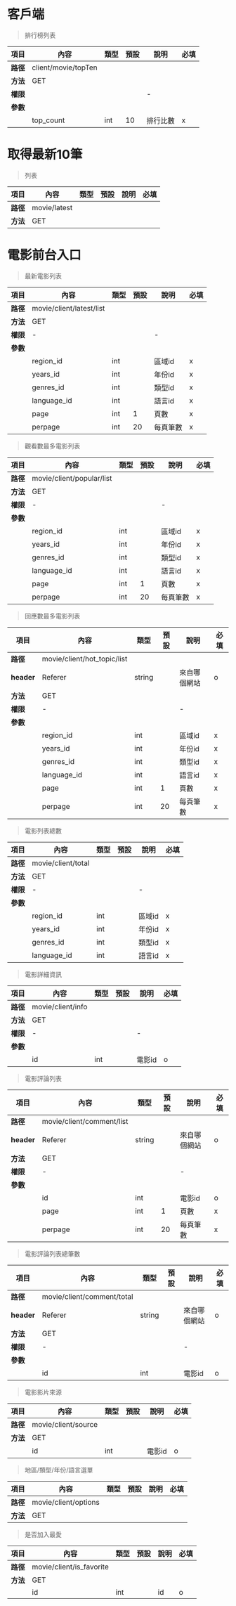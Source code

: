 # 客戶端

> 排行榜列表

| 項目        | 內容                  | 類型  | 預設  | 說明   | 必填  |
| --------- | ------------------- | --- | --- | ---- | --- |
| <b>路徑</b> | client/movie/topTen |     |     |      |     |
| <b>方法</b> | GET                 |     |     |      |     |
| <b>權限</b> |                     |     |     | -    |     |
| <b>參數</b> |                     |     |     |      |     |
|           | top_count           | int | 10  | 排行比數 | x   |
# 取得最新10筆

> 列表

| 項目         | 內容                         | 類型         | 預設         | 說明                  | 必填  |
|-------------|-----------------------------|--------------|--------------|---------------------|-------|
| <b>路徑</b>  |movie/latest        |              |              |                     |      |
| <b>方法</b>  | GET                         |              |              |                     |      |

# 電影前台入口

> 最新電影列表

| 項目         | 內容                         | 類型         | 預設         | 說明                  | 必填  |
|-------------|-----------------------------|--------------|--------------|---------------------|-------|
| <b>路徑</b>  |movie/client/latest/list        |              |              |                     |      |
| <b>方法</b>  | GET                         |              |              |                     |      |
| <b>權限</b>  | -           |              |              |          -          |      |
| <b>參數</b>  |                             |              |              |                     |      |
|             |region_id                         | int         |              |    區域id                |  x  |
|             |years_id                        | int         |              |    年份id               |  x  |
|             |genres_id                     | int         |              |    類型id               |  x  |
|             |language_id                     | int         |              |    語言id                 |  x  |
|             |page                     | int         |       1       |    頁數                 |  x  |
|             |perpage                     | int         |     20         |    每頁筆數                 |  x  |

> 觀看數最多電影列表

| 項目         | 內容                         | 類型         | 預設         | 說明                  | 必填  |
|-------------|-----------------------------|--------------|--------------|---------------------|-------|
| <b>路徑</b>  |movie/client/popular/list        |              |              |                     |      |
| <b>方法</b>  | GET                         |              |              |                     |      |
| <b>權限</b>  | -           |              |              |          -          |      |
| <b>參數</b>  |                             |              |              |                     |      |
|             |region_id                         | int         |              |    區域id                |  x  |
|             |years_id                        | int         |              |    年份id               |  x  |
|             |genres_id                     | int         |              |    類型id               |  x  |
|             |language_id                     | int         |              |    語言id                 |  x  |
|             |page                     | int         |       1       |    頁數                 |  x  |
|             |perpage                     | int         |     20         |    每頁筆數                 |  x  |

> 回應數最多電影列表

| 項目         | 內容                         | 類型         | 預設         | 說明                  | 必填  |
|-------------|-----------------------------|--------------|--------------|---------------------|-------|
| <b>路徑</b>  |movie/client/hot_topic/list        |              |              |                     |      |
| <b>header</b> | Referer               | string |     | 來自哪個網站 | o   |
| <b>方法</b>  | GET                         |              |              |                     |      |
| <b>權限</b>  | -           |              |              |          -          |      |
| <b>參數</b>  |                             |              |              |                     |      |
|             |region_id                         | int         |              |    區域id                |  x  |
|             |years_id                        | int         |              |    年份id               |  x  |
|             |genres_id                     | int         |              |    類型id               |  x  |
|             |language_id                     | int         |              |    語言id                 |  x  |
|             |page                     | int         |       1       |    頁數                 |  x  |
|             |perpage                     | int         |     20         |    每頁筆數                 |  x  |

> 電影列表總數

| 項目         | 內容                         | 類型         | 預設         | 說明                  | 必填  |
|-------------|-----------------------------|--------------|--------------|---------------------|-------|
| <b>路徑</b>  |movie/client/total        |              |              |                     |      |
| <b>方法</b>  | GET                         |              |              |                     |      |
| <b>權限</b>  | -           |              |              |          -          |      |
| <b>參數</b>  |                             |              |              |                     |      |
|             |region_id                         | int         |              |    區域id                |  x  |
|             |years_id                        | int         |              |    年份id               |  x  |
|             |genres_id                     | int         |              |    類型id               |  x  |
|             |language_id                     | int         |              |    語言id                 |  x  |

> 電影詳細資訊

| 項目         | 內容                         | 類型         | 預設         | 說明                  | 必填  |
|-------------|-----------------------------|--------------|--------------|---------------------|-------|
| <b>路徑</b>  |movie/client/info      |              |              |                     |      |
| <b>方法</b>  | GET                         |              |              |                     |      |
| <b>權限</b>  | -           |              |              |          -          |      |
| <b>參數</b>  |                             |              |              |                     |      |
|             |id                         | int         |              |    電影id                |  o  |

> 電影評論列表

| 項目         | 內容                         | 類型         | 預設         | 說明                  | 必填  |
|-------------|-----------------------------|--------------|--------------|---------------------|-------|
| <b>路徑</b>  |movie/client/comment/list      |              |              |                     |      |
| <b>header</b> | Referer               | string |     | 來自哪個網站 | o   |
| <b>方法</b>  | GET                         |              |              |                     |      |
| <b>權限</b>  | -           |              |              |          -          |      |
| <b>參數</b>  |                             |              |              |                     |      |
|             |id                         | int         |              |    電影id                |  o  |
|             |page                     | int         |       1       |    頁數                 |  x  |
|             |perpage                     | int         |     20         |    每頁筆數                 |  x  |

> 電影評論列表總筆數

| 項目         | 內容                         | 類型         | 預設         | 說明                  | 必填  |
|-------------|-----------------------------|--------------|--------------|---------------------|-------|
| <b>路徑</b>  |movie/client/comment/total      |              |              |                     |      |
| <b>header</b> | Referer               | string |     | 來自哪個網站 | o   |
| <b>方法</b>  | GET                         |              |              |                     |      |
| <b>權限</b>  | -           |              |              |          -          |      |
| <b>參數</b>  |                             |              |              |                     |      |
|             |id                         | int         |              |    電影id                |  o  |

> 電影影片來源

| 項目         | 內容                         | 類型         | 預設         | 說明                  | 必填  |
|-------------|-----------------------------|--------------|--------------|---------------------|-------|
| <b>路徑</b>  |movie/client/source      |              |              |                     |      |
| <b>方法</b>  | GET                         |              |              |                     |      |
|             |id                         | int         |              |    電影id                |  o  |

> 地區/類型/年份/語言選單

| 項目         | 內容                         | 類型         | 預設         | 說明                  | 必填  |
|-------------|-----------------------------|--------------|--------------|---------------------|-------|
| <b>路徑</b>  |movie/client/options      |              |              |                     |      |
| <b>方法</b>  | GET                         |              |              |                     |      |

> 是否加入最愛  

| 項目        | 內容                       | 類型  | 預設  | 說明  | 必填  |
| --------- | ------------------------ | --- | --- | --- | --- |
| <b>路徑</b> | movie/client/is_favorite |     |     |     |     |
| <b>方法</b> | GET                      |     |     |     |     |
|           | id                       | int |     | id  | o   |
